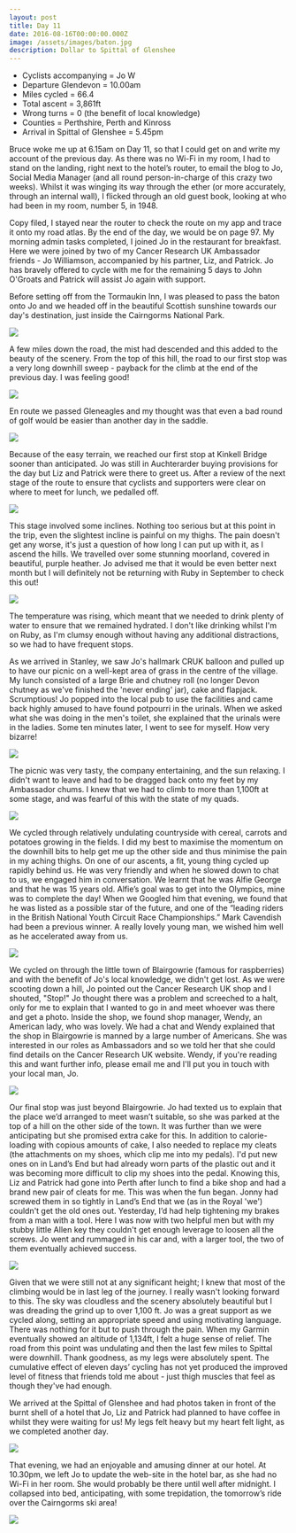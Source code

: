 ```yaml
---
layout: post
title: Day 11
date: 2016-08-16T00:00:00.000Z
image: /assets/images/baton.jpg
description: Dollar to Spittal of Glenshee
---
```



* Cyclists accompanying = Jo W
* Departure Glendevon = 10.00am
* Miles cycled = 66.4
* Total ascent = 3,861ft
* Wrong turns = 0 (the benefit of local knowledge)
* Counties = Perthshire, Perth and Kinross
* Arrival in Spittal of Glenshee = 5.45pm


Bruce woke me up at 6.15am on Day 11, so that I could get on and write my account of the previous day. As there was no Wi-Fi in my room, I had to stand on the landing, right next to the hotel’s router, to email the blog to Jo, Social Media Manager (and all round person-in-charge of this crazy two weeks). Whilst it was winging its way through the ether (or more accurately, through an internal wall), I flicked through an old guest book, looking at who had been in my room, number 5, in 1948.

Copy filed, I stayed near the router to check the route on my app and trace it onto my road atlas. By the end of the day, we would be on page 97. My morning admin tasks completed, I joined Jo in the restaurant for breakfast. Here we were joined by two of my Cancer Research UK Ambassador friends - Jo Williamson, accompanied by his partner, Liz, and Patrick. Jo has bravely offered to cycle with me for the remaining 5 days to John O'Groats and Patrick will assist Jo again with support.

Before setting off from the Tormaukin Inn, I was pleased to pass the baton onto Jo and we headed off in the beautiful Scottish sunshine towards our day's destination, just inside the Cairngorms National Park.

![](/uploads/versions/the-off---x----960-1280x---.jpg)

A few miles down the road, the mist had descended and this added to the beauty of the scenery. From the top of this hill, the road to our first stop was a very long downhill sweep - payback for the climb at the end of the previous day. I was feeling good!

![](/uploads/versions/mist---x----1280-960x---.jpg)

En route we passed Gleneagles and my thought was that even a bad round of golf would be easier than another day in the saddle.

![](/uploads/versions/gleneagles---x----960-1280x---.jpg)

Because of the easy terrain, we reached our first stop at Kinkell Bridge sooner than anticipated. Jo was still in Auchterarder buying provisions for the day but Liz and Patrick were there to greet us. After a review of the next stage of the route to ensure that cyclists and supporters were clear on where to meet for lunch, we pedalled off.

![](/uploads/versions/map---x----960-1280x---.jpg)

This stage involved some inclines. Nothing too serious but at this point in the trip, even the slightest incline is painful on my thighs. The pain doesn't get any worse, it's just a question of how long I can put up with it, as I ascend the hills. We travelled over some stunning moorland, covered in beautiful, purple heather. Jo advised me that it would be even better next month but I will definitely not be returning with Ruby in September to check this out!

![](/uploads/versions/view---x----1280-751x---.jpg)

The temperature was rising, which meant that we needed to drink plenty of water to ensure that we remained hydrated. I don't like drinking whilst I'm on Ruby, as I'm clumsy enough without having any additional distractions, so we had to have frequent stops.

As we arrived in Stanley, we saw Jo's hallmark CRUK balloon and pulled up to have our picnic on a well-kept area of grass in the centre of the village. My lunch consisted of a large Brie and chutney roll (no longer Devon chutney as we've finished the 'never ending' jar), cake and flapjack. Scrumptious! Jo popped into the local pub to use the facilities and came back highly amused to have found potpourri in the urinals. When we asked what she was doing in the men's toilet, she explained that the urinals were in the ladies. Some ten minutes later, I went to see for myself. How very bizarre!

![](/uploads/versions/urinals---x----1280-960x---.jpg)

The picnic was very tasty, the company entertaining, and the sun relaxing. I didn't want to leave and had to be dragged back onto my feet by my Ambassador chums. I knew that we had to climb to more than 1,100ft at some stage, and was fearful of this with the state of my quads.

![](/uploads/versions/ambos---x----960-1280x---.jpg)

We cycled through relatively undulating countryside with cereal, carrots and potatoes growing in the fields. I did my best to maximise the momentum on the downhill bits to help get me up the other side and thus minimise the pain in my aching thighs. On one of our ascents, a fit, young thing cycled up rapidly behind us. He was very friendly and when he slowed down to chat to us, we engaged him in conversation. We learnt that he was Alfie George and that he was 15 years old. Alfie’s goal was to get into the Olympics, mine was to complete the day! When we Googled him that evening, we found that he was listed as a possible star of the future, and one of the “leading riders in the British National Youth Circuit Race Championships.” Mark Cavendish had been a previous winner. A really lovely young man, we wished him well as he accelerated away from us.

![](/uploads/versions/alfie---x----919-1280x---.jpg)

We cycled on through the little town of Blairgowrie (famous for raspberries) and with the benefit of Jo's local knowledge, we didn't get lost. As we were scooting down a hill, Jo pointed out the Cancer Research UK shop and I shouted, "Stop!" Jo thought there was a problem and screeched to a halt, only for me to explain that I wanted to go in and meet whoever was there and get a photo. Inside the shop, we found shop manager, Wendy, an American lady, who was lovely. We had a chat and Wendy explained that the shop in Blairgowrie is manned by a large number of Americans. She was interested in our roles as Ambassadors and so we told her that she could find details on the Cancer Research UK website. Wendy, if you're reading this and want further info, please email me and I'll put you in touch with your local man, Jo.

![](/uploads/versions/cruk---x----1280-1102x---.jpg)

Our final stop was just beyond Blairgowrie. Jo had texted us to explain that the place we’d arranged to meet wasn’t suitable, so she was parked at the top of a hill on the other side of the town. It was further than we were anticipating but she promised extra cake for this. In addition to calorie-loading with copious amounts of cake, I also needed to replace my cleats (the attachments on my shoes, which clip me into my pedals). I'd put new ones on in Land’s End but had already worn parts of the plastic out and it was becoming more difficult to clip my shoes into the pedal. Knowing this, Liz and Patrick had gone into Perth after lunch to find a bike shop and had a brand new pair of cleats for me. This was when the fun began. Jonny had screwed them in so tightly in Land’s End that we (as in the Royal 'we') couldn't get the old ones out. Yesterday, I’d had help tightening my brakes from a man with a tool. Here I was now with two helpful men but with my stubby little Allen key they couldn't get enough leverage to loosen all the screws. Jo went and rummaged in his car and, with a larger tool, the two of them eventually achieved success.

![](/uploads/versions/tools---x----1280-960x---.jpg)

Given that we were still not at any significant height; I knew that most of the climbing would be in last leg of the journey. I really wasn't looking forward to this. The sky was cloudless and the scenery absolutely beautiful but I was dreading the grind up to over 1,100 ft. Jo was a great support as we cycled along, setting an appropriate speed and using motivating language. There was nothing for it but to push through the pain. When my Garmin eventually showed an altitude of 1,134ft, I felt a huge sense of relief. The road from this point was undulating and then the last few miles to Spittal were downhill. Thank goodness, as my legs were absolutely spent. The cumulative effect of eleven days’ cycling has not yet produced the improved level of fitness that friends told me about - just thigh muscles that feel as though they've had enough.

We arrived at the Spittal of Glenshee and had photos taken in front of the burnt shell of a hotel that Jo, Liz and Patrick had planned to have coffee in whilst they were waiting for us! My legs felt heavy but my heart felt light, as we completed another day.

![](/uploads/versions/the-end---x----1280-960x---.jpg)

That evening, we had an enjoyable and amusing dinner at our hotel. At 10.30pm, we left Jo to update the web-site in the hotel bar, as she had no Wi-Fi in her room. She would probably be there until well after midnight. I collapsed into bed, anticipating, with some trepidation, the tomorrow’s ride over the Cairngorms ski area!

![](/uploads/versions/hug---x----960-1280x---.jpg)